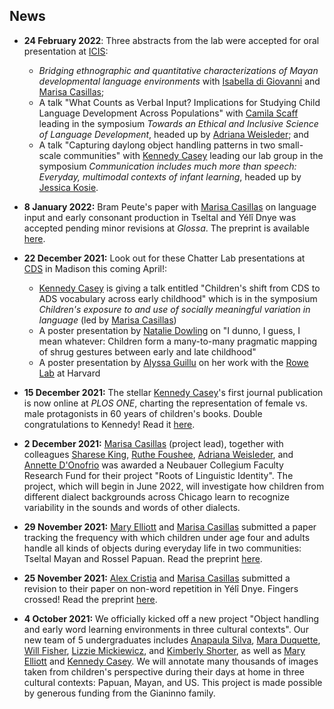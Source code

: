 ## News

* **24 February 2022**: Three abstracts from the lab were accepted for oral presentation at [ICIS](https://infantstudies.org/2022-congress/):
    * _Bridging ethnographic and quantitative characterizations of Mayan developmental language environments_ with [Isabella di Giovanni](./people/isabella-aboutme.md) and [Marisa Casillas](./people/marisa-aboutme.md);
    * A talk "What Counts as Verbal Input? Implications for Studying Child Language Development Across Populations" with [Camila Scaff](https://camilascaff.com/) leading in the symposium _Towards an Ethical and Inclusive Science of Language Development_, headed up by [Adriana Weisleder](https://childlanguagelab.northwestern.edu/people/); and
    * A talk "Capturing daylong object handling patterns in two small-scale communities" with [Kennedy Casey](./people/kennedy-aboutme.md) leading our lab group in the symposium _Communication includes much more than speech: Everyday, multimodal contexts of infant learning_, headed up by [Jessica Kosie](https://jkosie.github.io/).

* **8 January 2022:** Bram Peute's paper with [Marisa Casillas](./people/marisa-aboutme.md) on language input and early consonant production in Tseltal and Yélî Dnye was accepted pending minor revisions at _Glossa_. The preprint is available [here](https://psyarxiv.com/5feju/).

* **22 December 2021:** Look out for these Chatter Lab presentations at [CDS](https://cogdevsoc.org/program/) in Madison this coming April!:
    * [Kennedy Casey](./people/kennedy-aboutme.md) is giving a talk entitled "Children's shift from CDS to ADS vocabulary across early childhood" which is in the symposium _Children's exposure to and use of socially meaningful variation in language_ (led by [Marisa Casillas](./people/marisa-aboutme.md))
    * A poster presentation by [Natalie Dowling](https://voices.uchicago.edu/ndowling/) on "I dunno, I guess, I mean whatever: Children form a many-to-many pragmatic mapping of shrug gestures between early and late childhood"
    * A poster presentation by [Alyssa Guillu](./people/alyssa-aboutme.md) on her work with the [Rowe Lab](https://www.meredith-rowe.com/lab) at Harvard<!--, entitled ""-->

* **15 December 2021:** The stellar [Kennedy Casey](https://marisacasillas.github.io/chatterlab/people/kennedy-aboutme.html)'s first journal publication is now online at _PLOS ONE_, charting the representation of female vs. male protagonists in 60 years of children's books. Double congratulations to Kennedy! Read it [here](https://journals.plos.org/plosone/article?id=10.1371/journal.pone.0260566).

* **2 December 2021:** [Marisa Casillas](./people/marisa-aboutme.md) (project lead), together with colleagues [Sharese King](https://www.drshareseking.com/), [Ruthe Foushee](https://ruthefoushee.com/), [Adriana Weisleder](https://childlanguagelab.northwestern.edu/people/), and [Annette D'Onofrio](https://faculty.wcas.northwestern.edu/~akd2621/) was awarded a Neubauer Collegium Faculty Research Fund for their project "Roots of Linguistic Identity". The project, which will begin in June 2022, will investigate how children from different dialect backgrounds across Chicago learn to recognize variability in the sounds and words of other dialects.

* **29 November 2021:** [Mary Elliott](https://marisacasillas.github.io/chatterlab/people/marye-aboutme.html) and [Marisa Casillas](./people/marisa-aboutme.md) submitted a paper tracking the frequency with which children under age four and adults handle all kinds of objects during everyday life in two communities: Tseltal Mayan and Rossel Papuan. Read the preprint [here](https://marisacasillas.github.io/chatterlab/lab-publications/Casillas_Elliott_submitted_crosscultural_differences_in_childrens_object_handling_at_home.pdf).

* **25 November 2021:** [Alex Cristia](https://sites.google.com/site/acrsta/) and [Marisa Casillas](./people/marisa-aboutme.md) submitted a revision to their paper on non-word repetition in Yélî Dnye. Fingers crossed! Read the preprint [here](https://marisacasillas.github.io/chatterlab/lab-publications/Cristia_Casillas_underreview2_Nonword_repetition_in_children_learning_Yeli_Dnye_v20211125.pdf).

* **4 October 2021:** We officially kicked off a new project "Object handling and early word learning environments in three cultural contexts". Our new team of 5 undergraduates includes [Anapaula Silva](https://marisacasillas.github.io/chatterlab/people/anapaula-aboutme.html), [Mara Duquette](https://marisacasillas.github.io/chatterlab/people/mara-aboutme.html), [Will Fisher](https://marisacasillas.github.io/chatterlab/people/will-aboutme.html), [Lizzie Mickiewicz](https://marisacasillas.github.io/chatterlab/people/lizzie-aboutme.html), and [Kimberly Shorter](https://marisacasillas.github.io/chatterlab/people/kimberly-aboutme.html), as well as [Mary Elliott](https://marisacasillas.github.io/chatterlab/people/marye-aboutme.html) and [Kennedy Casey](https://marisacasillas.github.io/chatterlab/people/kennedy-aboutme.html). We will annotate many thousands of images taken from children's perspective during their days at home in three cultural contexts: Papuan, Mayan, and US. This project is made possible by generous funding from the Gianinno family.
